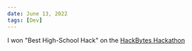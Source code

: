 ```yaml
---
date: June 13, 2022
tags: [Dev]
---
```

I won "Best High-School Hack" on the [HackBytes Hackathon](https://devpost.com/software/share-web)